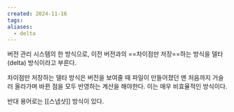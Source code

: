 ```yaml
---
created: 2024-11-16
tags: 
aliases:
  - delta
---
```

버전 관리 시스템의 한 방식으로, 이전 버전과의 ==차이점만 저장==하는 방식을 델타(delta) 방식이라고 부른다.

차이점만 저장하는 델타 방식은 버전을 보여줄 때 파일이 만들어졌던 맨 처음까지 거슬러 올라가며 바뀐 점을 모두 반영하는 계산을 해야한다.
이는 매우 비효율적인 방식이다.

반대 용어로는 [[스냅샷]] 방식이 있다.
